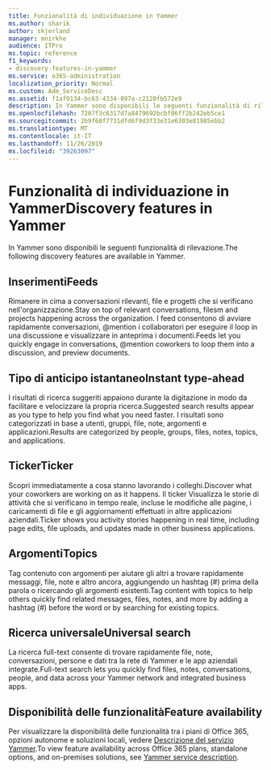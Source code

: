 ```yaml
---
title: Funzionalità di individuazione in Yammer
ms.author: sharik
author: skjerland
manager: mnirkhe
audience: ITPro
ms.topic: reference
f1_keywords:
- discovery-features-in-yammer
ms.service: o365-administration
localization_priority: Normal
ms.custom: Adm_ServiceDesc
ms.assetid: f1af9134-bc63-4334-897a-c2120fb572e9
description: In Yammer sono disponibili le seguenti funzionalità di rilevazione.
ms.openlocfilehash: 7207f3c6317d7a8479692bcbf06ff2b242eb5ce1
ms.sourcegitcommit: 2b9f68f7731dfd6f9d3f33e31e6303e81985ebb2
ms.translationtype: MT
ms.contentlocale: it-IT
ms.lasthandoff: 11/26/2019
ms.locfileid: "39263097"
---
```

# <a name="discovery-features-in-yammer"></a><span data-ttu-id="5d9b4-103">Funzionalità di individuazione in Yammer</span><span class="sxs-lookup"><span data-stu-id="5d9b4-103">Discovery features in Yammer</span></span>

<span data-ttu-id="5d9b4-104">In Yammer sono disponibili le seguenti funzionalità di rilevazione.</span><span class="sxs-lookup"><span data-stu-id="5d9b4-104">The following discovery features are available in Yammer.</span></span>
  
## <a name="feeds"></a><span data-ttu-id="5d9b4-105">Inserimenti</span><span class="sxs-lookup"><span data-stu-id="5d9b4-105">Feeds</span></span>

<span data-ttu-id="5d9b4-106">Rimanere in cima a conversazioni rilevanti, file e progetti che si verificano nell'organizzazione.</span><span class="sxs-lookup"><span data-stu-id="5d9b4-106">Stay on top of relevant conversations, filesm and projects happening across the organization.</span></span> <span data-ttu-id="5d9b4-107">I feed consentono di avviare rapidamente conversazioni, @mention i collaboratori per eseguire il loop in una discussione e visualizzare in anteprima i documenti.</span><span class="sxs-lookup"><span data-stu-id="5d9b4-107">Feeds let you quickly engage in conversations, @mention coworkers to loop them into a discussion, and preview documents.</span></span>

## <a name="instant-type-ahead"></a><span data-ttu-id="5d9b4-108">Tipo di anticipo istantaneo</span><span class="sxs-lookup"><span data-stu-id="5d9b4-108">Instant type-ahead</span></span>

<span data-ttu-id="5d9b4-109">I risultati di ricerca suggeriti appaiono durante la digitazione in modo da facilitare e velocizzare la propria ricerca.</span><span class="sxs-lookup"><span data-stu-id="5d9b4-109">Suggested search results appear as you type to help you find what you need faster.</span></span> <span data-ttu-id="5d9b4-110">I risultati sono categorizzati in base a utenti, gruppi, file, note, argomenti e applicazioni.</span><span class="sxs-lookup"><span data-stu-id="5d9b4-110">Results are categorized by people, groups, files, notes, topics, and applications.</span></span>
    
## <a name="ticker"></a><span data-ttu-id="5d9b4-111">Ticker</span><span class="sxs-lookup"><span data-stu-id="5d9b4-111">Ticker</span></span>

<span data-ttu-id="5d9b4-112">Scopri immediatamente a cosa stanno lavorando i colleghi.</span><span class="sxs-lookup"><span data-stu-id="5d9b4-112">Discover what your coworkers are working on as it happens.</span></span> <span data-ttu-id="5d9b4-113">Il ticker Visualizza le storie di attività che si verificano in tempo reale, incluse le modifiche alle pagine, i caricamenti di file e gli aggiornamenti effettuati in altre applicazioni aziendali.</span><span class="sxs-lookup"><span data-stu-id="5d9b4-113">Ticker shows you activity stories happening in real time, including page edits, file uploads, and updates made in other business applications.</span></span>
  
## <a name="topics"></a><span data-ttu-id="5d9b4-114">Argomenti</span><span class="sxs-lookup"><span data-stu-id="5d9b4-114">Topics</span></span>

<span data-ttu-id="5d9b4-115">Tag contenuto con argomenti per aiutare gli altri a trovare rapidamente messaggi, file, note e altro ancora, aggiungendo un hashtag (#) prima della parola o ricercando gli argomenti esistenti.</span><span class="sxs-lookup"><span data-stu-id="5d9b4-115">Tag content with topics to help others quickly find related messages, files, notes, and more by adding a hashtag (#) before the word or by searching for existing topics.</span></span>
  
## <a name="universal-search"></a><span data-ttu-id="5d9b4-116">Ricerca universale</span><span class="sxs-lookup"><span data-stu-id="5d9b4-116">Universal search</span></span>

<span data-ttu-id="5d9b4-117">La ricerca full-text consente di trovare rapidamente file, note, conversazioni, persone e dati tra la rete di Yammer e le app aziendali integrate.</span><span class="sxs-lookup"><span data-stu-id="5d9b4-117">Full-text search lets you quickly find files, notes, conversations, people, and data across your Yammer network and integrated business apps.</span></span>
  
## <a name="feature-availability"></a><span data-ttu-id="5d9b4-118">Disponibilità delle funzionalità</span><span class="sxs-lookup"><span data-stu-id="5d9b4-118">Feature availability</span></span>

<span data-ttu-id="5d9b4-119">Per visualizzare la disponibilità delle funzionalità tra i piani di Office 365, opzioni autonome e soluzioni locali, vedere [Descrizione del servizio Yammer](yammer-service-description.md).</span><span class="sxs-lookup"><span data-stu-id="5d9b4-119">To view feature availability across Office 365 plans, standalone options, and on-premises solutions, see [Yammer service description](yammer-service-description.md).</span></span>
  
  
